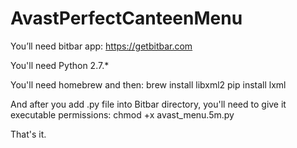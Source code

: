 # AvastPerfectCanteenMenu

You’ll need bitbar app: https://getbitbar.com

You'll need Python 2.7.*

You'll need homebrew and then:
brew install libxml2
pip install lxml

And after you add .py file into Bitbar directory, you'll need to give it executable permissions:
chmod +x avast_menu.5m.py

That's it.